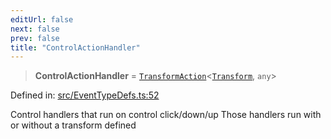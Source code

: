 ```yaml
---
editUrl: false
next: false
prev: false
title: "ControlActionHandler"
---
```


> **ControlActionHandler** = [`TransformAction`](/api/type-aliases/transformaction/)\<[`Transform`](/api/type-aliases/transform/), `any`\>

Defined in: [src/EventTypeDefs.ts:52](https://github.com/fabricjs/fabric.js/blob/977f797255d8c56b5b68360b0d45bed33697d2e8/src/EventTypeDefs.ts#L52)

Control handlers that run on control click/down/up
Those handlers run with or without a transform defined
